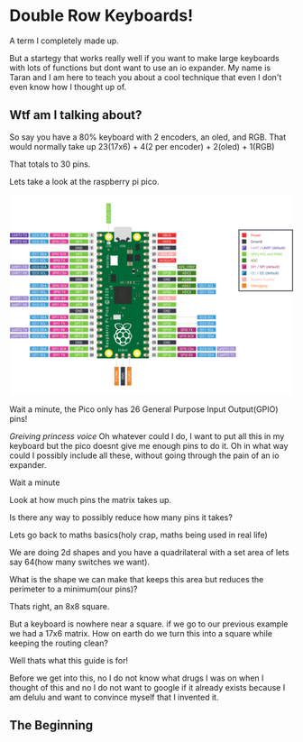 # Double Row Keyboards!
A term I completely made up.

But a startegy that works really well if you want to make large keyboards with lots of functions but dont want to use an io expander.
My name is Taran and I am here to teach you about a cool technique that even I don't even know how I thought up of.

## Wtf am I talking about?
So say you have a 80% keyboard with 2 encoders, an oled, and RGB. That would normally take up 23(17x6) + 4(2 per encoder) + 2(oled) + 1(RGB)

That totals to 30 pins.

Lets take a look at the raspberry pi pico.

![pico](/app/assets/images/pico-pinout.svg)

Wait a minute, the Pico only has 26 General Purpose Input Output(GPIO) pins!

*Greiving princess voice* Oh whatever could I do, I want to put all this in my keyboard but the pico doesnt give me enough pins to do it. Oh in what way could I possibly include all these, without going through the pain of an io expander.

Wait a minute

Look at how much pins the matrix takes up.

Is there any way to possibly reduce how many pins it takes?

Lets go back to maths basics(holy crap, maths being used in real life)

We are doing 2d shapes and you have a quadrilateral with a set area of lets say 64(how many switches we want).

What is the shape we can make that keeps this area but reduces the perimeter to a minimum(our pins)?

Thats right, an 8x8 square.

But a keyboard is nowhere near a square. if we go to our previous example we had a 17x6 matrix. How on earth do we turn this into a square while keeping the routing clean?

Well thats what this guide is for!

Before we get into this, no I do not know what drugs I was on when I thought of this and no I do not want to google if it already exists because I am delulu and want to convince myself that I invented it.

## The Beginning

